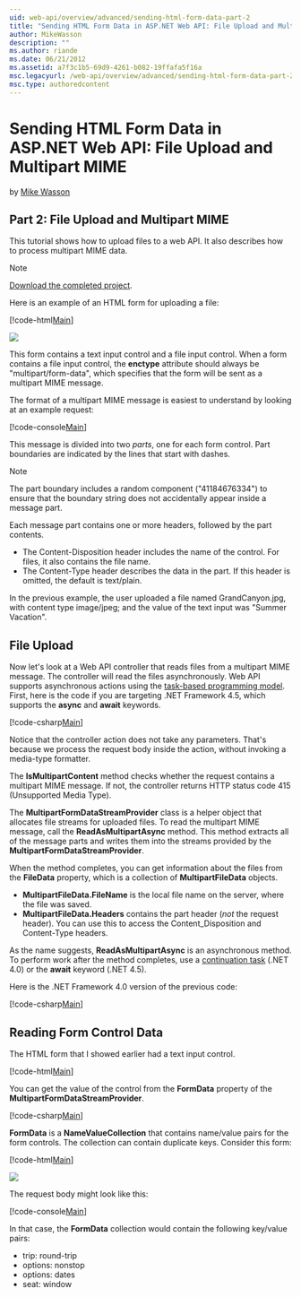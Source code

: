 ```yaml
---
uid: web-api/overview/advanced/sending-html-form-data-part-2
title: "Sending HTML Form Data in ASP.NET Web API: File Upload and Multipart MIME | Microsoft Docs"
author: MikeWasson
description: ""
ms.author: riande
ms.date: 06/21/2012
ms.assetid: a7f3c1b5-69d9-4261-b082-19ffafa5f16a
msc.legacyurl: /web-api/overview/advanced/sending-html-form-data-part-2
msc.type: authoredcontent
---
```

# Sending HTML Form Data in ASP.NET Web API: File Upload and Multipart MIME

by [Mike Wasson](https://github.com/MikeWasson)

## Part 2: File Upload and Multipart MIME

This tutorial shows how to upload files to a web API. It also describes how to process multipart MIME data.

> [!NOTE]
> [Download the completed project](https://code.msdn.microsoft.com/ASPNET-Web-API-File-Upload-a8c0fb0d).


Here is an example of an HTML form for uploading a file:

[!code-html[Main](sending-html-form-data-part-2/samples/sample1.html)]

![](sending-html-form-data-part-2/_static/image1.png)

This form contains a text input control and a file input control. When a form contains a file input control, the **enctype** attribute should always be &quot;multipart/form-data&quot;, which specifies that the form will be sent as a multipart MIME message.

The format of a multipart MIME message is easiest to understand by looking at an example request:

[!code-console[Main](sending-html-form-data-part-2/samples/sample2.cmd)]

This message is divided into two *parts*, one for each form control. Part boundaries are indicated by the lines that start with dashes.

> [!NOTE]
> The part boundary includes a random component (&quot;41184676334&quot;) to ensure that the boundary string does not accidentally appear inside a message part.


Each message part contains one or more headers, followed by the part contents.

- The Content-Disposition header includes the name of the control. For files, it also contains the file name.
- The Content-Type header describes the data in the part. If this header is omitted, the default is text/plain.

In the previous example, the user uploaded a file named GrandCanyon.jpg, with content type image/jpeg; and the value of the text input was &quot;Summer Vacation&quot;.

## File Upload

Now let's look at a Web API controller that reads files from a multipart MIME message. The controller will read the files asynchronously. Web API supports asynchronous actions using the [task-based programming model](https://msdn.microsoft.com/library/dd460693.aspx). First, here is the code if you are targeting .NET Framework 4.5, which supports the **async** and **await** keywords.

[!code-csharp[Main](sending-html-form-data-part-2/samples/sample3.cs)]

Notice that the controller action does not take any parameters. That's because we process the request body inside the action, without invoking a media-type formatter.

The **IsMultipartContent** method checks whether the request contains a multipart MIME message. If not, the controller returns HTTP status code 415 (Unsupported Media Type).

The **MultipartFormDataStreamProvider** class is a helper object that allocates file streams for uploaded files. To read the multipart MIME message, call the **ReadAsMultipartAsync** method. This method extracts all of the message parts and writes them into the streams provided by the **MultipartFormDataStreamProvider**.

When the method completes, you can get information about the files from the **FileData** property, which is a collection of **MultipartFileData** objects.

- **MultipartFileData.FileName** is the local file name on the server, where the file was saved.
- **MultipartFileData.Headers** contains the part header (*not* the request header). You can use this to access the Content\_Disposition and Content-Type headers.

As the name suggests, **ReadAsMultipartAsync** is an asynchronous method. To perform work after the method completes, use a [continuation task](https://msdn.microsoft.com/library/ee372288.aspx) (.NET 4.0) or the **await** keyword (.NET 4.5).

Here is the .NET Framework 4.0 version of the previous code:

[!code-csharp[Main](sending-html-form-data-part-2/samples/sample4.cs)]

## Reading Form Control Data

The HTML form that I showed earlier had a text input control.

[!code-html[Main](sending-html-form-data-part-2/samples/sample5.html)]

You can get the value of the control from the **FormData** property of the **MultipartFormDataStreamProvider**.

[!code-csharp[Main](sending-html-form-data-part-2/samples/sample6.cs?highlight=15)]

**FormData** is a **NameValueCollection** that contains name/value pairs for the form controls. The collection can contain duplicate keys. Consider this form:

[!code-html[Main](sending-html-form-data-part-2/samples/sample7.html)]

![](sending-html-form-data-part-2/_static/image2.png)

The request body might look like this:

[!code-console[Main](sending-html-form-data-part-2/samples/sample8.cmd)]

In that case, the **FormData** collection would contain the following key/value pairs:

- trip: round-trip
- options: nonstop
- options: dates
- seat: window
